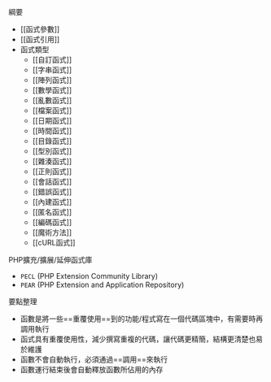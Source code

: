 綱要
- [[函式參數]]
- [[函式引用]]
- 函式類型
	* [[自訂函式]]
	* [[字串函式]]
	* [[陣列函式]]
	* [[數學函式]]
	* [[亂數函式]]
	* [[檔案函式]]	
	* [[日期函式]]
	* [[時間函式]]
	* [[目錄函式]]
	* [[型別函式]]
	* [[雜湊函式]]
	* [[正則函式]]
	* [[會話函式]]
	* [[錯誤函式]]
	* [[內建函式]]
	* [[匿名函式]]
	* [[編碼函式]]
	* [[魔術方法]]
	* [[cURL函式]]

PHP擴充/擴展/延伸函式庫
* `PECL` (PHP Extension Community Library)
* `PEAR` (PHP Extension and Application Repository)

要點整理
- 函數是將一些==重覆使用==到的功能/程式寫在一個代碼區塊中，有需要時再調用執行
- 函式具有重覆使用性，減少撰寫重複的代碼，讓代碼更精簡，結構更清楚也易於維護
- 函數不會自動執行，必須通過==調用==來執行
- 函數運行結束後會自動釋放函數所佔用的內存